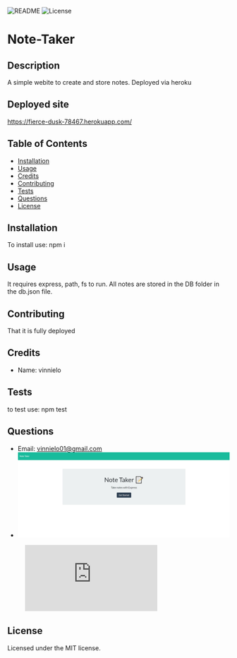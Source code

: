 ![README](https://img.shields.io/badge/NODE-NoteTaker-red?style=plastic&logo=appveyor)
![License](https://img.shields.io/badge/MIT-100%-blue?style=plastic&logo=appveyor)

# Note-Taker

## Description

A simple webite to create and store notes. Deployed via heroku

## Deployed site

https://fierce-dusk-78467.herokuapp.com/

## Table of Contents

- [Installation](#installation)
- [Usage](#usage)
- [Credits](#credits)
- [Contributing](#contributing)
- [Tests](#tests)
- [Questions](#questions)
- [License](#license)

## Installation

To install use: npm i

## Usage

It requires express, path, fs to run. All notes are stored in the DB folder in the db.json file.

## Contributing

That it is fully deployed

## Credits

- Name: vinnielo

## Tests

to test use: npm test

## Questions

- Email: vinnielo01@gmail.com
- ![](public\assets\images\Note-taker.jpg)
   <!-- blank line -->
<figure class="video_container">
 <iframe src="https://drive.google.com/file/d/13Ny1is_HR2jDdBIWm5JdH8YvzXJDB05c/preview" frameborder="0" allowfullscreen="true"></iframe>
</figure>
  <!-- blank line -->

## License

Licensed under the MIT license.
